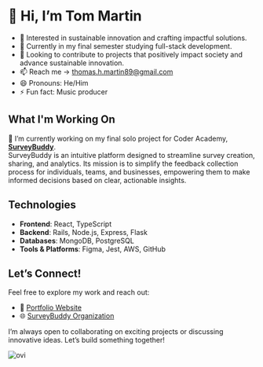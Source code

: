 # 👋 Hi, I’m Tom Martin

- 👀 Interested in sustainable innovation and crafting impactful solutions.  
- 🌱 Currently in my final semester studying full-stack development.  
- 💞️ Looking to contribute to projects that positively impact society and advance sustainable innovation.  
- 📫 Reach me -> thomas.h.martin89@gmail.com  
- 😄 Pronouns: He/Him  
- ⚡ Fun fact: Music producer  

## What I'm Working On  

🎯 I’m currently working on my final solo project for Coder Academy, **[SurveyBuddy](https://github.com/Survey-Buddy)**.   <br>
SurveyBuddy is an intuitive platform designed to streamline survey creation, sharing, and analytics. Its mission is to simplify the feedback collection process for individuals, teams, and businesses, empowering them to make informed decisions based on clear, actionable insights.  

## Technologies 

- **Frontend**: React, TypeScript  
- **Backend**: Rails, Node.js, Express, Flask 
- **Databases**: MongoDB, PostgreSQL  
- **Tools & Platforms**: Figma, Jest, AWS, GitHub

## Let’s Connect!  

Feel free to explore my work and reach out:  
- 🔗 [Portfolio Website](https://tommartin-portfolio25.netlify.app/)
- 🌐 [SurveyBuddy Organization](https://github.com/Survey-Buddy) 

I’m always open to collaborating on exciting projects or discussing innovative ideas. Let’s build something together! 

<!---
TommyMart/TommyMart is a ✨ special ✨ repository because its `README.md` (this file) appears on your GitHub profile.
You can click the Preview link to take a look at your changes.
--->

<img src="https://github-readme-stats.vercel.app/api/top-langs?username=TommyMart&show_icons=true&locale=en&layout=compact&theme=chartreuse-dark" alt="ovi" />
